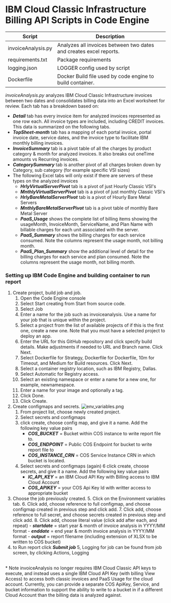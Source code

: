 
# IBM Cloud Classic Infrastructure Billing API Scripts in Code Engine

Script | Description
------ | -----------
invoiceAnalysis.py | Analyzes all invoices between two dates and creates excel reports.
requirements.txt | Package requirements
logging.json | LOGGER config used by script
Dockerfile | Docker Build file used by code engine to build container.

*invoiceAnalysis.py* analyzes IBM Cloud Classic Infrastructure invoices between two dates and consolidates billing data into an
Excel worksheet for review.  Each tab has a breakdown based on:

   - ***Detail*** tab has every invoice item for analyzed invoices represented as one row each.  All invoice types are included, including CREDIT invoices.  This data is summarized on the following tabs.
   - ***TopSheet-month*** tab has a mapping of each portal invoice, portal invoice date, service dates, and the invoice type to facilitate IBM monthly billing invoices. 
   - ***InvoiceSummary*** tab is a pivot table of all the charges by product category & month for analyzed invoices. It also breaks out oneTime amounts vs Recurring invoices.
   - ***CategorySummary*** tab is another pivot of all charges broken down by Category, sub category (for example specific VSI sizes)
   - The following Excel tabs will only exist if there are servers of these types on the analyzed invoices
        - ***HrlyVirtualServerPivot*** tab is a pivot of just Hourly Classic VSI's
        - ***MnthlyVirtualServerPivot*** tab is a pivot of just monthly Classic VSI's
        - ***HrlyBareMetalServerPivot*** tab is a pivot of Hourly Bare Metal Servers
        - ***MnthlyBareMetalServerPivot*** tab is a pivot table of monthly Bare Metal Server
       - ***PaaS_Usage*** shows the complete list of billing items showing the usageMonth, InvoiceMonth, ServiceName, and Plan Name with billable charges for each unit associated with the server. 
       - ***PaaS_Summary*** shows the billing charges for each service consumed.  Note the columns represent the usage month, not billing month. 
       - ***PaaS_Plan_Summary*** show the additional level of detail for the billing charges for each service and plan consumed.  Note the columns represent the usage month, not billing month.


### Setting up IBM Code Engine and building container to run report
1. Create project, build job and job.
    1. Open the Code Engine console
    2. Select Start creating from Start from source code.
    3. Select Job
    4. Enter a name for the job such as invoiceanalysis. Use a name for your job that is unique within the project.
    5. Select a project from the list of available projects of if this is the first one, create a new one. Note that you must have a selected project to deploy an app.
    6. Enter the URL for this GitHub repository and click specify build details. Make adjustments if needed to URL and Branch name. Click Next.
    7. Select Dockerfile for Strategy, Dockerfile for Dockerfile, 10m for Timeout, and Medium for Build resources. Click Next.
    8.  Select a container registry location, such as IBM Registry, Dallas.
    9.  Select Automatic for Registry access.
    10. Select an existing namespace or enter a name for a new one, for example, newnamespace.
    11. Enter a name for your image and optionally a tag.
    12. Click Done.
    13. Click Create.
2. Create configmaps and secrets.
    ![env_variables.png](env_variables.png)
    1. From project list, choose newly created project.
    2. Select secrets and configmaps
    3. click create, choose config map, and give it a name. Add the following key value pairs
        - ***COS_BUCKET*** = Bucket within COS instance to write report file to.
        - ***COS_ENDPOINT*** = Public COS Endpoint for bucket to write report file to
        - ***COS_INSTANCE_CRN*** = COS Service Instance CRN in which bucket is located.
    4. Select secrets and configmaps (again)
    6 click create, choose secrets, and give it a name. Add the following key value pairs
         - ***IC_API_KEY*** = an IBM Cloud API Key with Billing access to IBM Cloud Account
         - ***COS_APIKEY*** = your COS Api Key Id with writter access to appropriate bucket
3. Choose the job previously created.
    5. Click on the Environment variables tab.
    6. Click add, choose reference to full configmap, and choose configmap created in previous step and click add.
    7. Click add, choose reference to full secret, and choose secrets created in previous step and click add.
    8. Click add, choose literal value (click add after each, and repeat)
        -  ***startdate*** = start year & month of invoice analysis in YYYY/MM format
        -  ***enddate*** = end year & month invoice analysis in YYYY/MM format
        -  ***output*** = report filename (including extension of XLSX to be written to COS bucket)
4. to Run report click ***Submit job***
5, Logging for job can be found from job screen, by clicking Actions, Logging
</br>
* Note invoiceAnalysis no longer requires IBM Cloud Classic API keys to execute, and instead uses a single IBM Cloud API Key
(with billing View Access) to access both classic invoices and PaaS Usage for the cloud account.   Currently, you can provide a separate COS ApiKey, 
Service, and bucket information to support the ability to write to a bucket in if a different Cloud Account than the billing data is analyzed against.
